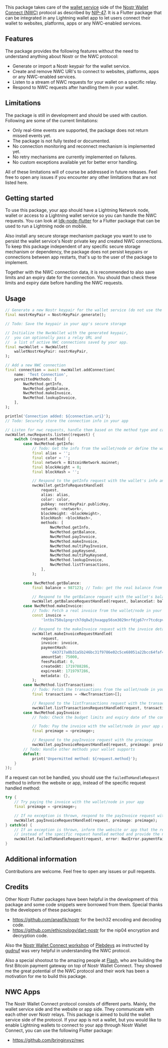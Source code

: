 <!--
This README describes the package. If you publish this package to pub.dev,
this README's contents appear on the landing page for your package.

For information about how to write a good package README, see the guide for
[writing package pages](https://dart.dev/guides/libraries/writing-package-pages).

For general information about developing packages, see the Dart guide for
[creating packages](https://dart.dev/guides/libraries/create-library-packages)
and the Flutter guide for
[developing packages and plugins](https://flutter.dev/developing-packages).
-->

This package takes care of the [wallet service](https://docs.nwc.dev/bitcoin-lightning-wallets/getting-started) side of the [Nostr Wallet Connect (NWC)](https://docs.nwc.dev/) protocol as described by [NIP-47](https://github.com/nostr-protocol/nips/blob/master/47.md). It is a Flutter package that can be integrated in any Lightning wallet app to let users connect their wallet to websites, platforms, apps or any NWC-enabled services.

## Features

The package provides the following features without the need to understand anything about Nostr or the NWC protocol:

- Generate or import a Nostr keypair for the wallet service.
- Create and remove NWC URI's to connect to websites, platforms, apps or any NWC-enabled services.
- Listen to a stream of NWC requests for your wallet on a specific relay.
- Respond to NWC requests after handling them in your wallet.

## Limitations

The package is still in development and should be used with caution. Following are some of the current limitations:

- Only real-time events are supported, the package does not return missed events yet.
- The package is not fully tested or documented.
- No connection monitoring and reconnect mechanism is implemented yet.
- No retry mechanisms are currently implemented on failures.
- No custom exceptions available yet for better error handling.

All of these limitations will of course be addressed in future releases.
Feel free to open any issues if you encounter any other limitations that are not listed here.

## Getting started

To use this package, your app should have a Lightning Network node, wallet or access to a Lightning wallet service so you can handle the NWC requests. You can look at [ldk-node-flutter](https://github.com/LtbLightning/ldk-node-flutter) for a Flutter package that can be used to run a Lightning node on mobile.

Also install any secure storage mechanism package you want to use to persist the wallet service's Nostr private key and created NWC connections.
To keep this package independent of any specific secure storage mechanism or dependency, the package does not persist keypairs or connections between app restarts, that's up to the user of the package to implement.

Together with the NWC connection data, it is recommended to also save limits and an expiry date for the connection. You should than check these limits and expiry date before handling the NWC requests.

## Usage

```dart
// Generate a new Nostr keypair for the wallet service (do not use the keypair of a user's Nostr profile)
final nostrKeyPair = NostrKeyPair.generate();

// Todo: Save the keypair in your app's secure storage

// Initialize the NwcWallet with the generated keypair,
//  you can optionally pass a relay URL and
//  a list of active NWC connections saved by your app.
final nwcWallet = NwcWallet(
    walletNostrKeyPair: nostrKeyPair,
);

// Add a new NWC connection
final connection = await nwcWallet.addConnection(
    name: 'Test Connection',
    permittedMethods: [
        NwcMethod.getInfo,
        NwcMethod.getBalance,
        NwcMethod.makeInvoice,
        NwcMethod.lookupInvoice,
    ],
);

println('Connection added: ${connection.uri}');
// Todo: Securely store the connection info in your app

// Listen for nwc requests, handle them based on the method type and call the appropriate method after having handled the request with the user's wallet
nwcWallet.nwcRequests.listen((request) {
    switch (request.method) {
        case NwcMethod.getInfo:
            // Todo: Get the info from the wallet/node or define the wallet's info to share with the website
            final alias = '';
            final color = '';
            final network = BitcoinNetwork.mainnet;
            final blockHeight = 0;
            final blockHash = '';

            // Respond to the getInfo request with the wallet's info and the methods your wallet supports
            nwcWallet.getInfoRequestHandled(
                request,
                alias: alias,
                color: color,
                pubkey: nostrKeyPair.publicKey,
                network: <network>,
                blockHeight: <blockHeight>,
                blockHash: <blockHash>,
                methods: [
                    NwcMethod.getInfo,
                    NwcMethod.getBalance,
                    NwcMethod.payInvoice,
                    NwcMethod.makeInvoice,
                    NwcMethod.multiPayInvoice,
                    NwcMethod.payKeysend,
                    NwcMethod.multiPayKeysend,
                    NwcMethod.lookupInvoice,
                    NwcMethod.listTransactions,
                ],
            );

        case NwcMethod.getBalance:
            final balance = 987123; // Todo: get the real balance from the wallet/node

            // Respond to the getBalance request with the wallet's balance
            nwcWallet.getBalanceRequestHandled(request, balanceSat: balance);
        case NwcMethod.makeInvoice:
            // Todo: Fetch a real invoice from the wallet/node in your app
            const invoice =
                'lntbs750u1pngrch7dq8w3jhxaqpp56sm3029nrfdjg67rr7tcdcpvtnngq5dz90xxf7h5zq6cp0y6vhyssp529ge5rfqtfryp4dn2gr4qg84rejfus653j3cf975fj9wyyhz2a7q9qyysgqcqp6xqrgegrzjqdcadltawh0z6qmj6ql2qr5t4ndvk5xz0582ag98dgrz9ml37hhjkzyuuqqqdugqqvqqqqqqqqqqqqqqfqef3lceuteux4sv0xarvmtw2sck964s4xwn2wx8d4q4k772v8jn3jtfhf9tjhqge5nhesgt6rvxlkkwvn4f8kwmtx0ghjal72nkv8gsqpc4uyvg';

            // Respond to the makeInvoice request with the invoice details
            nwcWallet.makeInvoiceRequestHandled(
                request,
                invoice: invoice,
                paymentHash:
                    'd43717a8b31a5b246bc31f9786e02c5ce68051a22bcc64faf4103580bc9a65c9',
                amountSat: 75000,
                feesPaidSat: 0,
                createdAt: 1719788286,
                expiresAt: 1719797286,
                metadata: {},
            );
        case NwcMethod.listTransactions:
            // Todo: Fetch the transactions from the wallet/node in your app
            final transactions = <NwcTransaction>[];

            // Respond to the listTransactions request with the transactions
            nwcWallet.listTransactionsRequestHandled(request, transactions: transactions);
        case NwcMethod.payInvoice:
            // Todo: Check the budget limits and expiry date of the connection before making the payment!!!

            // Todo: Pay the invoice with the wallet/node in your app and get the preimage
            final preimage = <preimage>;

            // Respond to the payInvoice request with the preimage
            nwcWallet.payInvoiceRequestHandled(request, preimage: preimage);
        // Todo: Handle other methods your wallet supports
        default:
            print('Unpermitted method: ${request.method}');
    }
});
```

If a request can not be handled, you should use the `failedToHandleRequest` method to inform the website or app, instead of the specific request handled method:

```dart
try {
    // Try paying the invoice with the wallet/node in your app
    final preimage = <preimage>;

    // If no exception is thrown, respond to the payInvoice request with the preimage
    nwcWallet.payInvoiceRequestHandled(request, preimage: preimage);
} catch(e) {
    // If an exception is thrown, inform the website or app that the request could not be handled
    // instead of the specific request handled method and provide the nwc error code that fits best.
    nwcWallet.failedToHandleRequest(request, error: NwcError.paymentFailed);
}
```

## Additional information

Contributions are welcome. Feel free to open any issues or pull requests.

## Credits

Other Nostr Flutter packages have been helpful in the development of this package and some code snippets were borrowed from them. Special thanks to the developers of these packages:

- https://github.com/anasfik/nostr for the bech32 encoding and decoding code.
- https://github.com/ethicnology/dart-nostr for the nip04 encryption and decryption code.

Also the [Nostr Wallet Connect workshop](https://www.youtube.com/watch?v=V-7u7bJccSM) of [Plebdevs](https://www.plebdevs.com/) as instructed by [gudnuf](https://x.com/da_goodenough) was very helpful in understanding the NWC protocol.

Also a special shootout to the amazing people at [Flash](https://paywithflash.com/), who are building the first Bitcoin payment gateway on top of Nostr Wallet Connect. They showed me the great potential of the NWC protocol and their work has been a motivation for me to build this package.

## NWC Apps

The Nostr Wallet Connect protocol consists of different parts. Mainly, the wallet service side and the website or app side. They communicate with each other over Nostr relays. This package is aimed to build the wallet service side of the protocol. If your app is not a wallet, but you would like to enable Lightning wallets to connect to your app through Nostr Wallet Connect, you can use the following Flutter package:

- https://github.com/bringinxyz/nwc

```

```
